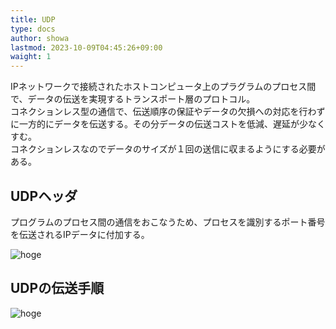 ```yaml
---
title: UDP
type: docs
author: showa
lastmod: 2023-10-09T04:45:26+09:00
waight: 1
---
```


IPネットワークで接続されたホストコンピュータ上のプラグラムのプロセス間で、データの伝送を実現するトランスポート層のプロトコル。  
コネクションレス型の通信で、伝送順序の保証やデータの欠損への対応を行わずに一方的にデータを伝送する。その分データの伝送コストを低減、遅延が少なくすむ。  
コネクションレスなのでデータのサイズが１回の送信に収まるようにする必要がある。  

## UDPヘッダ

プログラムのプロセス間の通信をおこなうため、プロセスを識別するポート番号を伝送されるIPデータに付加する。

![hoge](https://scrapbox.io/files/60f7d1c4dfa4e4001ccfdd21.png)

## UDPの伝送手順

![hoge](https://scrapbox.io/files/60f7d329fb067a0022605fbb.png)
